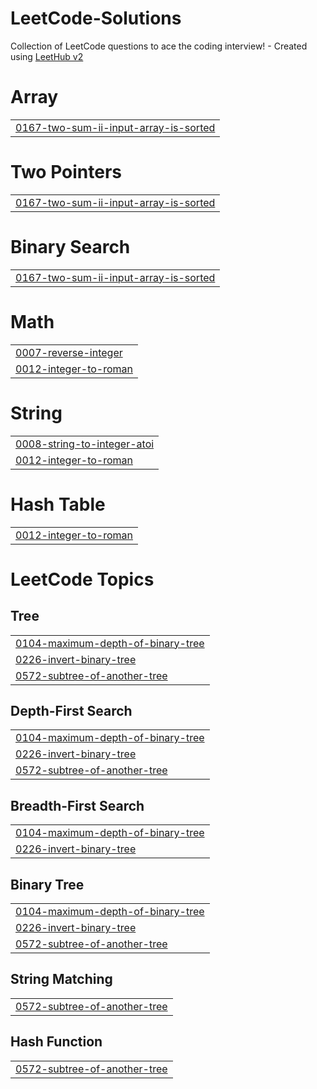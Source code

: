# LeetCode-Solutions
Collection of LeetCode questions to ace the coding interview! - Created using [LeetHub v2](https://github.com/arunbhardwaj/LeetHub-2.0)


# Array
|  |
| ------- |
| [0167-two-sum-ii-input-array-is-sorted](https://github.com/Harshit-BCS/LeetCode-Solutions/tree/master/0167-two-sum-ii-input-array-is-sorted) |
# Two Pointers
|  |
| ------- |
| [0167-two-sum-ii-input-array-is-sorted](https://github.com/Harshit-BCS/LeetCode-Solutions/tree/master/0167-two-sum-ii-input-array-is-sorted) |
# Binary Search
|  |
| ------- |
| [0167-two-sum-ii-input-array-is-sorted](https://github.com/Harshit-BCS/LeetCode-Solutions/tree/master/0167-two-sum-ii-input-array-is-sorted) |
# Math
|  |
| ------- |
| [0007-reverse-integer](https://github.com/Harshit-BCS/LeetCode-Solutions/tree/master/0007-reverse-integer) |
| [0012-integer-to-roman](https://github.com/Harshit-BCS/LeetCode-Solutions/tree/master/0012-integer-to-roman) |
# String
|  |
| ------- |
| [0008-string-to-integer-atoi](https://github.com/Harshit-BCS/LeetCode-Solutions/tree/master/0008-string-to-integer-atoi) |
| [0012-integer-to-roman](https://github.com/Harshit-BCS/LeetCode-Solutions/tree/master/0012-integer-to-roman) |
# Hash Table
|  |
| ------- |
| [0012-integer-to-roman](https://github.com/Harshit-BCS/LeetCode-Solutions/tree/master/0012-integer-to-roman) |
<!---LeetCode Topics Start-->
# LeetCode Topics
## Tree
|  |
| ------- |
| [0104-maximum-depth-of-binary-tree](https://github.com/Harshit-BCS/LeetCode-Solutions/tree/master/0104-maximum-depth-of-binary-tree) |
| [0226-invert-binary-tree](https://github.com/Harshit-BCS/LeetCode-Solutions/tree/master/0226-invert-binary-tree) |
| [0572-subtree-of-another-tree](https://github.com/Harshit-BCS/LeetCode-Solutions/tree/master/0572-subtree-of-another-tree) |
## Depth-First Search
|  |
| ------- |
| [0104-maximum-depth-of-binary-tree](https://github.com/Harshit-BCS/LeetCode-Solutions/tree/master/0104-maximum-depth-of-binary-tree) |
| [0226-invert-binary-tree](https://github.com/Harshit-BCS/LeetCode-Solutions/tree/master/0226-invert-binary-tree) |
| [0572-subtree-of-another-tree](https://github.com/Harshit-BCS/LeetCode-Solutions/tree/master/0572-subtree-of-another-tree) |
## Breadth-First Search
|  |
| ------- |
| [0104-maximum-depth-of-binary-tree](https://github.com/Harshit-BCS/LeetCode-Solutions/tree/master/0104-maximum-depth-of-binary-tree) |
| [0226-invert-binary-tree](https://github.com/Harshit-BCS/LeetCode-Solutions/tree/master/0226-invert-binary-tree) |
## Binary Tree
|  |
| ------- |
| [0104-maximum-depth-of-binary-tree](https://github.com/Harshit-BCS/LeetCode-Solutions/tree/master/0104-maximum-depth-of-binary-tree) |
| [0226-invert-binary-tree](https://github.com/Harshit-BCS/LeetCode-Solutions/tree/master/0226-invert-binary-tree) |
| [0572-subtree-of-another-tree](https://github.com/Harshit-BCS/LeetCode-Solutions/tree/master/0572-subtree-of-another-tree) |
## String Matching
|  |
| ------- |
| [0572-subtree-of-another-tree](https://github.com/Harshit-BCS/LeetCode-Solutions/tree/master/0572-subtree-of-another-tree) |
## Hash Function
|  |
| ------- |
| [0572-subtree-of-another-tree](https://github.com/Harshit-BCS/LeetCode-Solutions/tree/master/0572-subtree-of-another-tree) |
<!---LeetCode Topics End-->